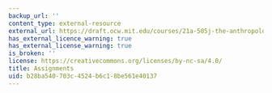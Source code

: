 ```yaml
---
backup_url: ''
content_type: external-resource
external_url: https://draft.ocw.mit.edu/courses/21a-505j-the-anthropology-of-sound-spring-2022/pages/assignments/
has_external_licence_warning: true
has_external_license_warning: true
is_broken: ''
license: https://creativecommons.org/licenses/by-nc-sa/4.0/
title: Assignments
uid: b28ba540-703c-4524-b6c1-8be561e40137
---
```

